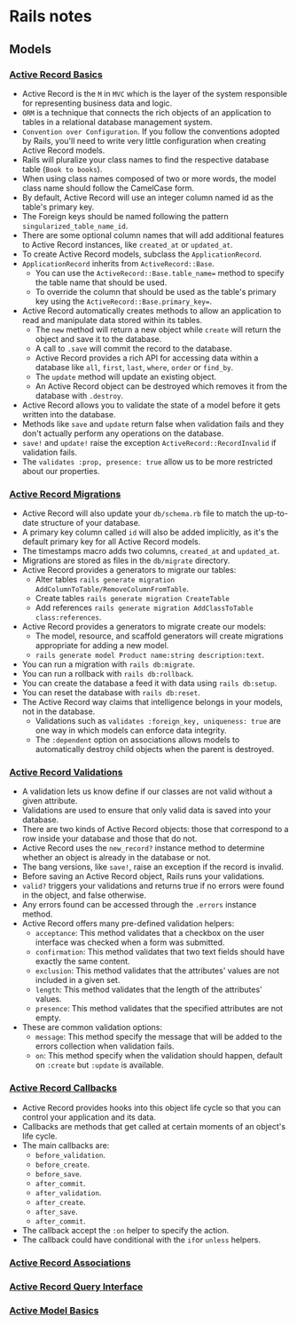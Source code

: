 # Rails notes

## Models

### [Active Record Basics](https://guides.rubyonrails.org/active_record_basics.html)

- Active Record is the `M` in `MVC` which is the layer of the system responsible for representing business data and logic.
- `ORM` is a technique that connects the rich objects of an application to tables in a relational database management system.
- `Convention over Configuration`. If you follow the conventions adopted by Rails, you'll need to write very little configuration when creating Active Record models.
- Rails will pluralize your class names to find the respective database table (`Book to books`).
- When using class names composed of two or more words, the model class name should follow the CamelCase form.
- By default, Active Record will use an integer column named id as the table's primary key.
- The Foreign keys should be named following the pattern `singularized_table_name_id`.
- There are some optional column names that will add additional features to Active Record instances, like `created_at` or `updated_at`.
- To create Active Record models, subclass the `ApplicationRecord`.
- `ApplicationRecord` inherits from `ActiveRecord::Base`.
  - You can use the `ActiveRecord::Base.table_name=` method to specify the table name that should be used.
  - To override the column that should be used as the table's primary key using the `ActiveRecord::Base.primary_key=`.
- Active Record automatically creates methods to allow an application to read and manipulate data stored within its tables.
  - The `new` method will return a new object while `create` will return the object and save it to the database.
  - A call to `.save` will commit the record to the database.
  - Active Record provides a rich API for accessing data within a database like `all`, `first`, `last`, `where`, `order` or `find_by`.
  - The `update` method will update an existing object.
  - An Active Record object can be destroyed which removes it from the database with `.destroy`.
- Active Record allows you to validate the state of a model before it gets written into the database.
- Methods like `save` and `update` return false when validation fails and they don't actually perform any operations on the database.
- `save!` and `update!` raise the exception `ActiveRecord::RecordInvalid` if validation fails.
- The `validates :prop, presence: true` allow us to be more restricted about our properties.

### [Active Record Migrations](https://guides.rubyonrails.org/active_record_migrations.html)

- Active Record will also update your `db/schema.rb` file to match the up-to-date structure of your database.
- A primary key column called `id` will also be added implicitly, as it's the default primary key for all Active Record models.
- The timestamps macro adds two columns, `created_at` and `updated_at`.
- Migrations are stored as files in the `db/migrate` directory.
- Active Record provides a generators to migrate our tables:
  - Alter tables `rails generate migration AddColumnToTable/RemoveColumnFromTable`.
  - Create tables `rails generate migration CreateTable`
  - Add references `rails generate migration AddClassToTable class:references`.
- Active Record provides a generators to migrate create our models:
  - The model, resource, and scaffold generators will create migrations appropriate for adding a new model.
  - `rails generate model Product name:string description:text`.
- You can run a migration with `rails db:migrate`.
- You can run a rollback with `rails db:rollback`.
- You can create the database a feed it with data using `rails db:setup`.
- You can reset the database with `rails db:reset`.
- The Active Record way claims that intelligence belongs in your models, not in the database.
  - Validations such as `validates :foreign_key, uniqueness: true` are one way in which models can enforce data integrity. 
  - The `:dependent` option on associations allows models to automatically destroy child objects when the parent is destroyed. 

### [Active Record Validations](https://guides.rubyonrails.org/active_record_validations.html)

- A validation lets us know define if our classes are not valid without a given attribute.
- Validations are used to ensure that only valid data is saved into your database.
- There are two kinds of Active Record objects: those that correspond to a row inside your database and those that do not.
- Active Record uses the `new_record?` instance method to determine whether an object is already in the database or not.
- The bang versions, like `save!`, raise an exception if the record is invalid.
- Before saving an Active Record object, Rails runs your validations.
- `valid?` triggers your validations and returns true if no errors were found in the object, and false otherwise.
- Any errors found can be accessed through the `.errors` instance method.
- Active Record offers many pre-defined validation helpers:
  - `acceptance`: This method validates that a checkbox on the user interface was checked when a form was submitted.
  - `confirmation`: This method validates that two text fields should have exactly the same content.
  - `exclusion`: This method validates that the attributes' values are not included in a given set.
  - `length`: This method validates that the length of the attributes' values.
  - `presence`: This method validates that the specified attributes are not empty.
- These are common validation options:
  - `message`: This method specify the message that will be added to the errors collection when validation fails.
  - `on`: This method specify when the validation should happen, default on `:create` but `:update` is available.

### [Active Record Callbacks](https://guides.rubyonrails.org/active_record_callbacks.html)

- Active Record provides hooks into this object life cycle so that you can control your application and its data.
- Callbacks are methods that get called at certain moments of an object's life cycle.
- The main callbacks are:
  - `before_validation`.
  - `before_create`.
  - `before_save`.
  - `after_commit`.
  - `after_validation`.
  - `after_create`.
  - `after_save`.
  - `after_commit`.
- The callback accept the `:on` helper to specify the action.
- The callback could have conditional with the `if`or `unless` helpers. 

### [Active Record Associations](https://guides.rubyonrails.org/association_basics.html)

### [Active Record Query Interface](https://guides.rubyonrails.org/active_record_querying.html)

### [Active Model Basics](https://guides.rubyonrails.org/active_model_basics.html)
